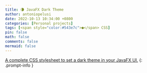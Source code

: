 ```yaml
---
title: 🌘 JavaFX Dark Theme
author: antoniopelusi
date: 2022-10-13 10:34:00 +0800
categories: [Personal projects]
tags: [<span style="color:#543e7c">●</span> CSS]
pin: false
math: false
comments: false
mermaid: false
---
```


[GithubLink]: https://github.com/antoniopelusi/JavaFX-Dark-Theme

[A complete CSS stylesheet to set a dark theme in your JavaFX UI.][GithubLink]
{: .prompt-info }